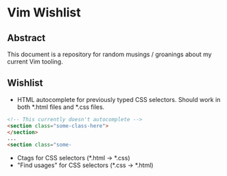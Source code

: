 # Vim Wishlist

## Abstract
This document is a repository for random musings / groanings about my current Vim tooling.

## Wishlist

* HTML autocomplete for previously typed CSS selectors. Should work in both *.html files and *.css files.

```html
<!-- This currently doesn't autocomplete -->
<section class="some-class-here">
</section>
...
<section class="some-
```
* Ctags for CSS selectors (*.html -> *.css)
* "Find usages" for CSS selectors (*.css -> *.html)
